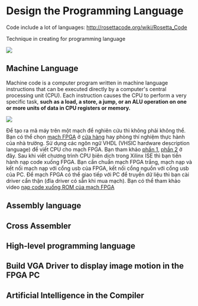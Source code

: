 # Design the Programming Language
Code include a lot of languages: http://rosettacode.org/wiki/Rosetta_Code

Technique in creating for programming language

![](https://www.concettolabs.com/blog/wp-content/uploads/2017/07/Web-Development-Frameworks.png)

## Machine Language
Machine code is a computer program written in machine language instructions that can be executed directly by a computer's central processing unit (CPU). Each instruction causes the CPU to perform a very specific task, **such as a load, a store, a jump, or an ALU operation on one or more units of data in CPU registers or memory.**

![](http://i.imgur.com/9AWZHe2.jpg)

Để tạo ra mã máy trên một mạch để nghiên cứu thì không phải không thể. Bạn có thể chọn [mạch FPGA](https://vi.wikipedia.org/wiki/Field-programmable_gate_array) ở [cửa hàng](https://www.amazon.com/slp/fpga-boards/ef66a6u55eou46p) hay phòng thí nghiệm thực hành của nhà trường. Sử dụng các ngôn ngữ VHDL (VHSIC hardware description language) để viết CPU cho mạch FPGA. Bạn tham khảo [phần 1](http://labs.domipheus.com/blog/designing-a-cpu-in-vhdl-part-1-rationale-tools-method/), [phần 2](http://labs.domipheus.com/blog/designing-a-cpu-in-vhdl-part-2-xilinx-ise-suite-register-file-testing/) ở đây. Sau khi viết chương trình CPU biên dịch trong Xilinx ISE thì bạn tiến hành nạp code xuống FPGA. Bạn cần chuẩn mạch FPGA trắng, mạch nạp và kết nối mạch nạp với cổng usb của FPGA, kết nối cổng nguồn với cổng usb của PC. Để mạch FPGA có thể giao tiếp với PC để truyền dữ liệu thì bạn cài driver cẩn thận (đĩa driver có sẵn khi mua mạch). Bạn có thể tham khảo video [nạp code xuống ROM của mạch FPGA](https://youtu.be/DKFhqLffHF4) 

## Assembly language
## Cross Assembler
## High-level programming language
## Build VGA Driver to display image motion in the FPGA PC 
## Artificial Intelligence in the Compiler
